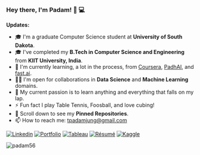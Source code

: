 ### Hey there, I'm __Padam__! 👋 :computer:

**Updates:**

- 🎓 I'm a graduate Computer Science student at **University of South Dakota**.
- 🎓 I've completed my **B.Tech in Computer Science and Engineering** from **KIIT University, India**.
- 🌱 I'm currently learning, a lot in the process, from [Coursera](https://www.coursera.org/), [PadhAI](https://padhai.onefourthlabs.in/), and [fast.ai](https://www.fast.ai/).
- 🤝🏻 I'm open for collaborations in **Data Science** and **Machine Learning** domains.
- 🎯 My current passion is to learn anything and everything that falls on my lap.
- ⚡ Fun fact I play Table Tennis, Foosball, and love cubing!
- 📌 Scroll down to see my **Pinned Repositories**.
- 📫 How to reach me: [tpadamjung@gmail.com](tpadamjung@gmail.com)

[![Linkedin](https://img.shields.io/badge/-LinkedIn-222222?style=flat-square&logo=Linkedin&logoColor=white&link=https://www.linkedin.com/in/sudiptoghosh99/)](https://www.linkedin.com/in/padamjung56//)
[![Portfolio](https://img.shields.io/badge/Portfolio-%20-red)](https://www.padamjungthapa.com.np/)
[![Tableau](https://img.shields.io/badge/Tableau-%20-orange)](https://public.tableau.com/app/profile/padam.jung.thapa)
[![Résumé](https://img.shields.io/badge/Résumé%2FCV-%20-brightgreen)](https://github.com/padam56/padam56.github.io/blob/main/PadamResume.pdf)
[![Kaggle](https://img.shields.io/badge/Kaggle-%20-blue)](https://www.kaggle.com/padamjungthapa56)
<p align="left"><img src="https://komarev.com/ghpvc/?username=padam56" alt="padam56"/></p>
